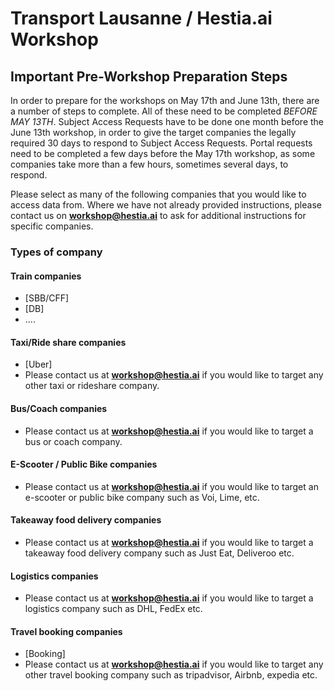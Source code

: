 # Transport Lausanne / Hestia.ai Workshop

## Important Pre-Workshop Preparation Steps

In order to prepare for the workshops on May 17th and June 13th, there are a number of steps to complete. All of these need to be completed *BEFORE MAY 13TH*. 
Subject Access Requests have to be done one month before the June 13th workshop, in order to give the target companies the legally required 30 days to respond to Subject Access Requests. Portal requests need to be completed a few days before the May 17th workshop, as some companies take more than a few hours, sometimes several days, to respond.

Please select as many of the following companies that you would like to access data from. Where we have not already provided instructions, please contact us on **workshop@hestia.ai** to ask for additional instructions for specific companies.

### Types of company

#### Train companies

- [SBB/CFF]
- [DB]
- ....

#### Taxi/Ride share companies

- [Uber]
- Please contact us at **workshop@hestia.ai** if you would like to target any other taxi or rideshare company. 

#### Bus/Coach companies

- Please contact us at **workshop@hestia.ai** if you would like to target a bus or coach company.

#### E-Scooter / Public Bike companies

- Please contact us at **workshop@hestia.ai** if you would like to target an e-scooter or public bike company such as Voi, Lime, etc.

#### Takeaway food delivery companies

- Please contact us at **workshop@hestia.ai** if you would like to target a takeaway food delivery company such as Just Eat, Deliveroo etc.

#### Logistics companies

- Please contact us at **workshop@hestia.ai** if you would like to target a logistics company such as DHL, FedEx etc.

#### Travel booking companies

- [Booking]
- Please contact us at **workshop@hestia.ai** if you would like to target any other travel booking company such as tripadvisor, Airbnb, expedia etc.

